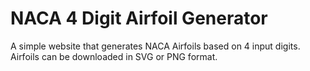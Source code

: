 # NACA 4 Digit Airfoil Generator
A simple website that generates NACA Airfoils based on 4 input digits.
Airfoils can be downloaded in SVG or PNG format.

